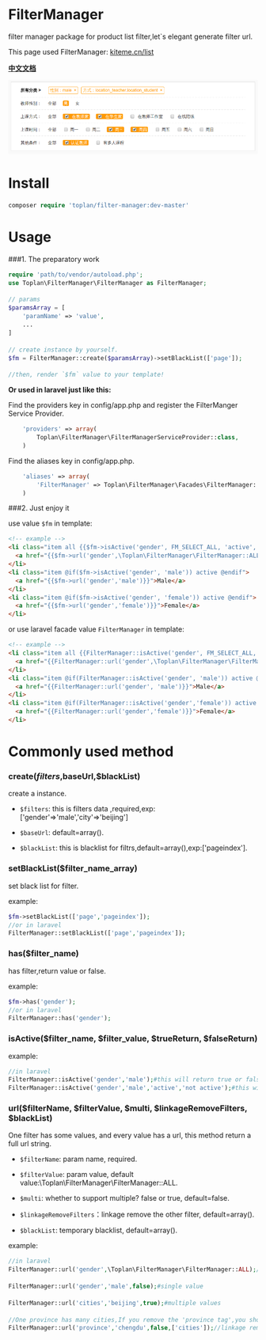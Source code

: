 # FilterManager

filter manager package for product list filter,let`s elegant generate filter url.

This page used FilterManager: [kiteme.cn/list](http://kiteme.cn/list)

**[中文文档](https://github.com/toplan/FilterManager/blob/master/README_CN.md)**

![demo image](fm-demo2.png)

# Install

```php
composer require 'toplan/filter-manager:dev-master'
```

# Usage

###1. The preparatory work

```php
require 'path/to/vendor/autoload.php';
use Toplan\FilterManager\FilterManager as FilterManager;

// params
$paramsArray = [
    'paramName' => 'value',
    ...
]

// create instance by yourself.
$fm = FilterManager::create($paramsArray)->setBlackList(['page']);

//then, render `$fm` value to your template!
```

**Or used in laravel just like this:**

Find the providers key in config/app.php and register the FilterManger Service Provider.
```php
    'providers' => array(
        Toplan\FilterManager\FilterManagerServiceProvider::class,
    )
```    
Find the aliases key in config/app.php.
```php
    'aliases' => array(
        'FilterManager' => Toplan\FilterManager\Facades\FilterManager::class,
    )
```

###2. Just enjoy it

use value `$fm` in template:
```html
<!-- example -->
<li class="item all {{$fm->isActive('gender', FM_SELECT_ALL, 'active', '')}}">
  <a href="{{$fm->url('gender',\Toplan\FilterManager\FilterManager::ALL)}}">All</a>
</li>
<li class="item @if($fm->isActive('gender', 'male')) active @endif">
  <a href="{{$fm->url('gender','male')}}">Male</a>
</li>
<li class="item @if($fm->isActive('gender', 'female')) active @endif">
  <a href="{{$fm->url('gender','female')}}">Female</a>
</li>
```

or use laravel facade value `FilterManager` in template:
```html
<!-- example -->
<li class="item all {{FilterManager::isActive('gender', FM_SELECT_ALL, 'active', '')}}">
  <a href="{{FilterManager::url('gender',\Toplan\FilterManager\FilterManager::ALL)}}">All</a>
</li>
<li class="item @if(FilterManager::isActive('gender', 'male')) active @endif">
  <a href="{{FilterManager::url('gender', 'male')}}">Male</a>
</li>
<li class="item @if(FilterManager::isActive('gender','female')) active @endif">
  <a href="{{FilterManager::url('gender','female')}}">Female</a>
</li>
```

# Commonly used method

### create($filters,$baseUrl,$blackList)

create a instance.

- `$filters`: this is filters data ,required,exp:['gender'=>'male','city'=>'beijing']

- `$baseUrl`: default=array().

- `$blackList`: this is blacklist for filtrs,default=array(),exp:['pageindex'].
 
### setBlackList($filter_name_array)

set black list for filter.

example:
```php
$fm->setBlackList(['page','pageindex']);
//or in laravel
FilterManager::setBlackList(['page','pageindex']);
```

### has($filter_name)

has filter,return value or false.

example:
```php
$fm->has('gender');
//or in laravel
FilterManager::has('gender');
```
 
### isActive($filter_name, $filter_value, $trueReturn, $falseReturn)

example:
```php
//in laravel
FilterManager::isActive('gender','male');#this will return true or false;
FilterManager::isActive('gender','male','active','not active');#this will return 'active' or 'not active';
```
 
### url($filterName, $filterValue, $multi, $linkageRemoveFilters, $blackList)

One filter has some values, and every value has a url, this method return a full url string.

- `$filterName`: param name, required.

- `$filterValue`: param value, default value:\Toplan\FilterManager\FilterManager::ALL.

- `$multi`: whether to support multiple? false or true, default=false.

- `$linkageRemoveFilters`：linkage remove the other filter, default=array().

- `$blackList`: temporary blacklist, default=array().

example:
```php
//in laravel
FilterManager::url('gender',\Toplan\FilterManager\FilterManager::ALL);//without gender param

FilterManager::url('gender','male',false);#single value

FilterManager::url('cities','beijing',true);#multiple values

//One province has many cities,If you remove the 'province tag',you should linkage remove the selected cities
FilterManager::url('province','chengdu',false,['cities']);//linkage remove selected cities
```

